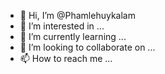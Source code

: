 - 👋 Hi, I’m @Phamlehuykalam
- 👀 I’m interested in ...
- 🌱 I’m currently learning ...
- 💞️ I’m looking to collaborate on ...
- 📫 How to reach me ...

<!---
Phamlehuykalam/Phamlehuykalam is a ✨ special ✨ repository because its `README.md` (this file) appears on your GitHub profile.
You can click the Preview link to take a look at your changes.
--->
